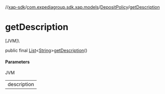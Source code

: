 //[xap-sdk](../../../index.md)/[com.expediagroup.sdk.xap.models](../index.md)/[DepositPolicy](index.md)/[getDescription](get-description.md)

# getDescription

[JVM]\

public final [List](https://docs.oracle.com/javase/8/docs/api/java/util/List.html)&lt;[String](https://docs.oracle.com/javase/8/docs/api/java/lang/String.html)&gt;[getDescription](get-description.md)()

#### Parameters

JVM

| |
|---|
| description |
